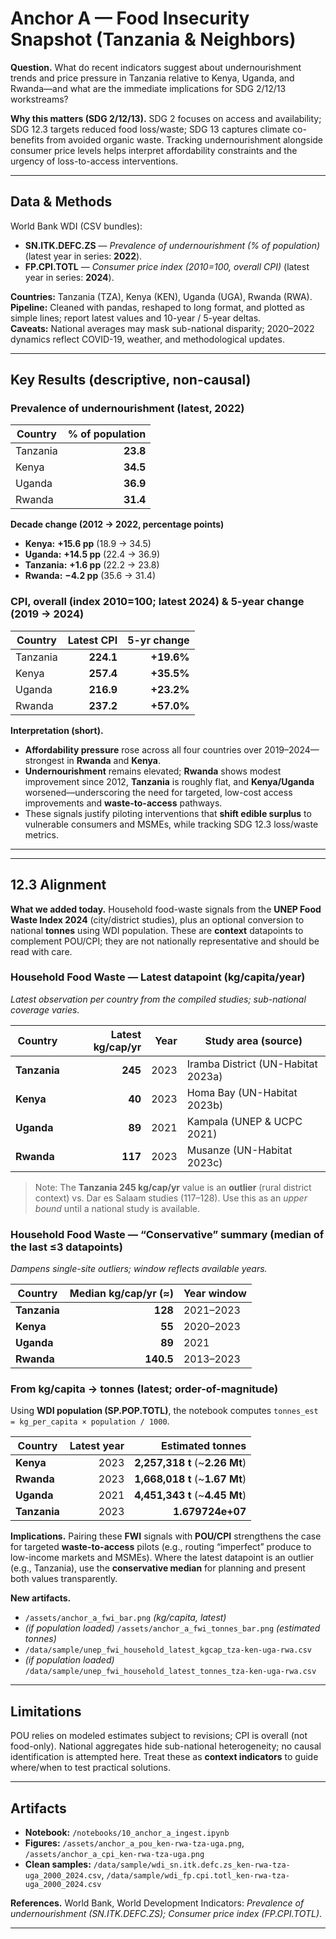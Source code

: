 # Anchor A — Food Insecurity Snapshot (Tanzania & Neighbors)

**Question.** What do recent indicators suggest about undernourishment trends and price pressure in Tanzania relative to Kenya, Uganda, and Rwanda—and what are the immediate implications for SDG 2/12/13 workstreams?

**Why this matters (SDG 2/12/13).** SDG 2 focuses on access and availability; SDG 12.3 targets reduced food loss/waste; SDG 13 captures climate co-benefits from avoided organic waste. Tracking undernourishment alongside consumer price levels helps interpret affordability constraints and the urgency of loss-to-access interventions.

---

## Data & Methods
World Bank WDI (CSV bundles):
- **SN.ITK.DEFC.ZS** — *Prevalence of undernourishment (% of population)* (latest year in series: **2022**).  
- **FP.CPI.TOTL** — *Consumer price index (2010=100, overall CPI)* (latest year in series: **2024**).  

**Countries:** Tanzania (TZA), Kenya (KEN), Uganda (UGA), Rwanda (RWA).  
**Pipeline:** Cleaned with pandas, reshaped to long format, and plotted as simple lines; report latest values and 10-year / 5-year deltas.  
**Caveats:** National averages may mask sub-national disparity; 2020–2022 dynamics reflect COVID-19, weather, and methodological updates.

---

## Key Results (descriptive, non-causal)

### Prevalence of undernourishment (latest, 2022)
| Country | % of population |
|---|---:|
| Tanzania | **23.8** |
| Kenya | **34.5** |
| Uganda | **36.9** |
| Rwanda | **31.4** |

**Decade change (2012 → 2022, percentage points)**
- **Kenya:** **+15.6 pp** (18.9 → 34.5)  
- **Uganda:** **+14.5 pp** (22.4 → 36.9)  
- **Tanzania:** **+1.6 pp** (22.2 → 23.8)  
- **Rwanda:** **−4.2 pp** (35.6 → 31.4)

### CPI, overall (index 2010=100; latest 2024) & 5-year change (2019 → 2024)
| Country | Latest CPI | 5-yr change |
|---|---:|---:|
| Tanzania | **224.1** | **+19.6%** |
| Kenya | **257.4** | **+35.5%** |
| Uganda | **216.9** | **+23.2%** |
| Rwanda | **237.2** | **+57.0%** |

**Interpretation (short).**
- **Affordability pressure** rose across all four countries over 2019–2024—strongest in **Rwanda** and **Kenya**.  
- **Undernourishment** remains elevated; **Rwanda** shows modest improvement since 2012, **Tanzania** is roughly flat, and **Kenya/Uganda** worsened—underscoring the need for targeted, low-cost access improvements and **waste-to-access** pathways.  
- These signals justify piloting interventions that **shift edible surplus** to vulnerable consumers and MSMEs, while tracking SDG 12.3 loss/waste metrics.

---

---

## 12.3 Alignment 

**What we added today.** Household food-waste signals from the **UNEP Food Waste Index 2024** (city/district studies), plus an optional conversion to national **tonnes** using WDI population. These are **context** datapoints to complement POU/CPI; they are not nationally representative and should be read with care.

### Household Food Waste — Latest datapoint (kg/capita/year)
*Latest observation per country from the compiled studies; sub-national coverage varies.*

| Country  | Latest kg/cap/yr | Year | Study area (source) |
|---|---:|---:|---|
| **Tanzania** | **245** | 2023 | Iramba District (UN-Habitat 2023a) |
| **Kenya**    | **40**  | 2023 | Homa Bay (UN-Habitat 2023b) |
| **Uganda**   | **89**  | 2021 | Kampala (UNEP & UCPC 2021) |
| **Rwanda**   | **117** | 2023 | Musanze (UN-Habitat 2023c) |

> Note: The **Tanzania 245 kg/cap/yr** value is an **outlier** (rural district context) vs. Dar es Salaam studies (117–128). Use this as an *upper bound* until a national study is available.

### Household Food Waste — “Conservative” summary (median of the last ≤3 datapoints)
*Dampens single-site outliers; window reflects available years.*

| Country  | Median kg/cap/yr (≈) | Year window |
|---|---:|---|
| **Tanzania** | **128** | 2021–2023 |
| **Kenya**    | **55**  | 2020–2023 |
| **Uganda**   | **89**  | 2021 |
| **Rwanda**   | **140.5** | 2013–2023 |

### From kg/capita → tonnes (latest; order-of-magnitude)
Using **WDI population (SP.POP.TOTL)**, the notebook computes `tonnes_est = kg_per_capita × population / 1000`.

| Country  | Latest year | Estimated tonnes |
|---|---:|---:|
| **Kenya**  | 2023 | **2,257,318 t** (~**2.26 Mt**) |
| **Rwanda** | 2023 | **1,668,018 t** (~**1.67 Mt**) |
| **Uganda** | 2021 | **4,451,343 t** (~**4.45 Mt**) |
| **Tanzania** | 2023 | **1.679724e+07** |

**Implications.** Pairing these **FWI** signals with **POU/CPI** strengthens the case for targeted **waste-to-access** pilots (e.g., routing “imperfect” produce to low-income markets and MSMEs). Where the latest datapoint is an outlier (e.g., Tanzania), use the **conservative median** for planning and present both values transparently.

**New artifacts.**  
- `/assets/anchor_a_fwi_bar.png` *(kg/capita, latest)*  
- *(if population loaded)* `/assets/anchor_a_fwi_tonnes_bar.png` *(estimated tonnes)*  
- `/data/sample/unep_fwi_household_latest_kgcap_tza-ken-uga-rwa.csv`  
- *(if population loaded)* `/data/sample/unep_fwi_household_latest_tonnes_tza-ken-uga-rwa.csv`

---

## Limitations
POU relies on modeled estimates subject to revisions; CPI is overall (not food-only). National aggregates hide sub-national heterogeneity; no causal identification is attempted here. Treat these as **context indicators** to guide where/when to test practical solutions.

---

## Artifacts
- **Notebook:** `/notebooks/10_anchor_a_ingest.ipynb`  
- **Figures:** `/assets/anchor_a_pou_ken-rwa-tza-uga.png`, `/assets/anchor_a_cpi_ken-rwa-tza-uga.png`  
- **Clean samples:** `/data/sample/wdi_sn.itk.defc.zs_ken-rwa-tza-uga_2000_2024.csv`, `/data/sample/wdi_fp.cpi.totl_ken-rwa-tza-uga_2000_2024.csv`

**References.** World Bank, World Development Indicators: *Prevalence of undernourishment (SN.ITK.DEFC.ZS); Consumer price index (FP.CPI.TOTL)*.

---

